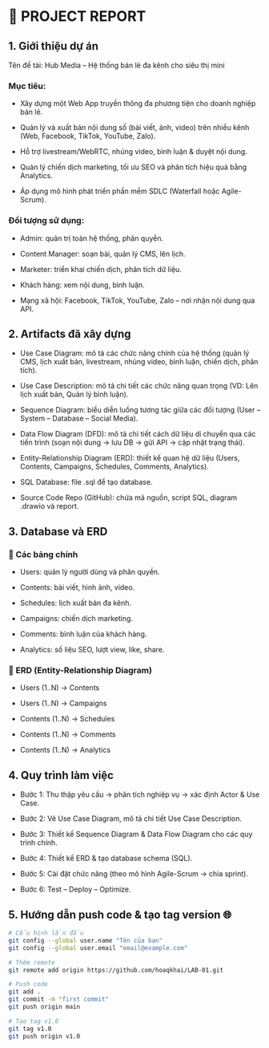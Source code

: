 # 📑 PROJECT REPORT

## 1. Giới thiệu dự án

Tên đề tài: Hub Media – Hệ thống bán lẻ đa kênh cho siêu thị mini

### Mục tiêu:

- Xây dựng một Web App truyền thông đa phương tiện cho doanh nghiệp bán lẻ.

- Quản lý và xuất bản nội dung số (bài viết, ảnh, video) trên nhiều kênh (Web, Facebook, TikTok, YouTube, Zalo).

- Hỗ trợ livestream/WebRTC, nhúng video, bình luận & duyệt nội dung.

- Quản lý chiến dịch marketing, tối ưu SEO và phân tích hiệu quả bằng Analytics.

- Áp dụng mô hình phát triển phần mềm SDLC (Waterfall hoặc Agile-Scrum).

### Đối tượng sử dụng:

- Admin: quản trị toàn hệ thống, phân quyền.

- Content Manager: soạn bài, quản lý CMS, lên lịch.

- Marketer: triển khai chiến dịch, phân tích dữ liệu.

- Khách hàng: xem nội dung, bình luận.

- Mạng xã hội: Facebook, TikTok, YouTube, Zalo – nơi nhận nội dung qua API.

## 2. Artifacts đã xây dựng

- Use Case Diagram: mô tả các chức năng chính của hệ thống (quản lý CMS, lịch xuất bản, livestream, nhúng video, bình luận, chiến dịch, phân tích).

- Use Case Description: mô tả chi tiết các chức năng quan trọng (VD: Lên lịch xuất bản, Quản lý bình luận).

- Sequence Diagram: biểu diễn luồng tương tác giữa các đối tượng (User – System – Database – Social Media).

- Data Flow Diagram (DFD): mô tả chi tiết cách dữ liệu di chuyển qua các tiến trình (soạn nội dung → lưu DB → gửi API → cập nhật trạng thái).

- Entity-Relationship Diagram (ERD): thiết kế quan hệ dữ liệu (Users, Contents, Campaigns, Schedules, Comments, Analytics).

- SQL Database: file .sql để tạo database.

- Source Code Repo (GitHub): chứa mã nguồn, script SQL, diagram .drawio và report.

## 3. Database và ERD

### 📌 Các bảng chính

- Users: quản lý người dùng và phân quyền.

- Contents: bài viết, hình ảnh, video.

- Schedules: lịch xuất bản đa kênh.

- Campaigns: chiến dịch marketing.

- Comments: bình luận của khách hàng.

- Analytics: số liệu SEO, lượt view, like, share.

### 📌 ERD (Entity-Relationship Diagram)

- Users (1..N) → Contents

- Users (1..N) → Campaigns

- Contents (1..N) → Schedules

- Contents (1..N) → Comments

- Contents (1..N) → Analytics

## 4. Quy trình làm việc

- Bước 1: Thu thập yêu cầu → phân tích nghiệp vụ → xác định Actor & Use Case.

- Bước 2: Vẽ Use Case Diagram, mô tả chi tiết Use Case Description.

- Bước 3: Thiết kế Sequence Diagram & Data Flow Diagram cho các quy trình chính.

- Bước 4: Thiết kế ERD & tạo database schema (SQL).

- Bước 5: Cài đặt chức năng (theo mô hình Agile-Scrum → chia sprint).

- Bước 6: Test – Deploy – Optimize.

## 5. Hướng dẫn push code & tạo tag version 🌐

```bash
# Cấu hình lần đầu
git config --global user.name "Tên của bạn"
git config --global user.email "email@example.com"

# Thêm remote
git remote add origin https://github.com/hoaqkhai/LAB-01.git

# Push code
git add .
git commit -m "first commit"
git push origin main

# Tạo tag v1.0
git tag v1.0
git push origin v1.0
```
